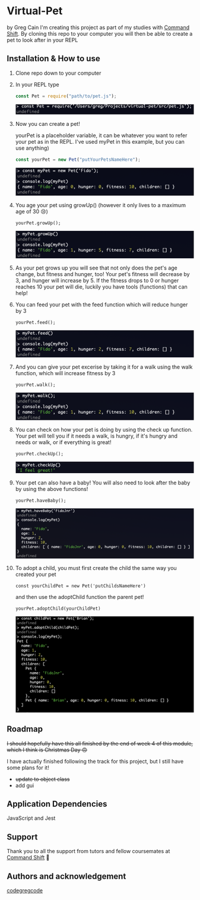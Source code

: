 # Virtual-Pet

by Greg Cain I'm creating this project as part of my studies with [Command Shift](https://github.com/CommandShiftHQ). By cloning this repo to your computer you will then be able to create a pet to look after in your REPL

## Installation & How to use

1. Clone repo down to your computer
2. In your REPL type

   ```javascript
   const Pet = require("path/to/pet.js");
   ```

   ![1672844868621](image/README/1672844868621.png)

3. Now you can create a pet!

   yourPet is a placeholder variable, it can be whatever you want to refer your pet as in the REPL. I've used myPet in this example, but you can use anything)

   ```javascript
   const yourPet = new Pet("putYourPetsNameHere");
   ```

   ![1672844907439](image/README/1672844907439.png)

4. You age your pet using growUp() (however it only lives to a maximum age of 30 😢)

   ```
   yourPet.growUp();
   ```

   ![1672844947565](image/README/1672844947565.png)

5. As your pet grows up you will see that not only does the pet's age change, but fitness and hunger, too! Your pet's fitness will decrease by 3, and hunger will increase by 5. If the fitness drops to 0 or hunger reaches 10 your pet will die, luckily you have tools (functions) that can help!
6. You can feed your pet with the feed function which will reduce hunger by 3

   ```
   yourPet.feed();
   ```

   ![1672845091778](image/README/1672845091778.png)

7. And you can give your pet excerise by taking it for a walk using the walk function, which will increase fitness by 3

   ```
   yourPet.walk();
   ```

   ![1672845107769](image/README/1672845107769.png)

8. You can check on how your pet is doing by using the check up function. Your pet will tell you if it needs a walk, is hungry, if it's hungry and needs or walk, or if everything is great!

   ```
   yourPet.checkUp();
   ```

   ![1672845188129](image/README/1672845188129.png)

9. Your pet can also have a baby! You will also need to look after the baby by using the above functions!

   ```
   yourPet.haveBaby();

   ```

   ![1672914963676](image/README/1672914963676.png)

10. To adopt a child, you must first create the child the same way you created your pet

    ```
    const yourChildPet = new Pet('putChildsNameHere')
    ```

    and then use the adoptChild function the parent pet!

    ```
    yourPet.adoptChild(yourChildPet)
    ```

    ![1672915325885](image/README/1672915325885.png)

## Roadmap

~~I should hopefully have this all finished by the end of week 4 of this module, which I think is Christmas Day 🙃~~

I have actually finished following the track for this project, but I still have some plans for it!

- ~~update to object class~~
- add gui

## Application Dependencies

JavaScript and Jest

## Support

Thank you to all the support from tutors and fellow coursemates at [Command Shift](https://github.com/CommandShiftHQ) 🙌

## Authors and acknowledgement

[codegregcode](https://www.linkedin.com/in/greg-cain/)
